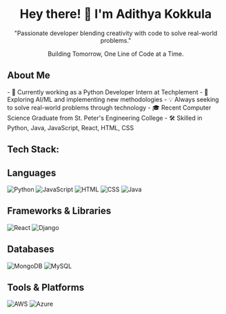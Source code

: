 
<h1 align="center">Hey there! 👋 I'm Adithya Kokkula</h1>

<p align="center">
"Passionate developer blending creativity with code to solve real-world problems."
</p>
<p align="center">
Building Tomorrow, One Line of Code at a Time.
</p>


<h2>About Me</h2>
- 🔭 Currently working as a Python Developer Intern at Techplement
- 🌱 Exploring AI/ML and implementing new methodologies
- 💡 Always seeking to solve real-world problems through technology
- 🎓 Recent Computer Science Graduate from St. Peter's Engineering College
- 🛠️ Skilled in Python, Java, JavaScript, React, HTML, CSS

<h2>Tech Stack:</h2>

## Languages
![Python](https://img.shields.io/badge/Python-3776AB?style=for-the-badge&logo=python&logoColor=white)
![JavaScript](https://img.shields.io/badge/JavaScript-F7DF1E?style=for-the-badge&logo=javascript&logoColor=black)
![HTML](https://img.shields.io/badge/HTML-E34F26?style=for-the-badge&logo=html5&logoColor=white)
![CSS](https://img.shields.io/badge/CSS-1572B6?style=for-the-badge&logo=css3&logoColor=white)
![Java](https://img.shields.io/badge/Java-007396?style=for-the-badge&logo=java&logoColor=white)

## Frameworks & Libraries
![React](https://img.shields.io/badge/React-61DAFB?style=for-the-badge&logo=react&logoColor=black)
![Django](https://img.shields.io/badge/Django-092E20?style=for-the-badge&logo=django&logoColor=white)

## Databases
![MongoDB](https://img.shields.io/badge/MongoDB-47A248?style=for-the-badge&logo=mongodb&logoColor=white)
![MySQL](https://img.shields.io/badge/MySQL-00758F?style=for-the-badge&logo=mysql&logoColor=white)

## Tools & Platforms
![AWS](https://img.shields.io/badge/AWS-232F3E?style=for-the-badge&logo=amazonaws&logoColor=white)
![Azure](https://img.shields.io/badge/Azure-0078D4?style=for-the-badge&logo=microsoftazure&logoColor=white)
